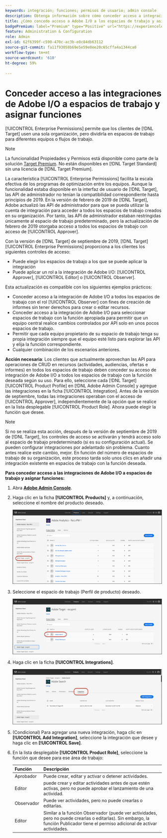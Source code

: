 ```yaml
---
keywords: integración; funciones; permisos de usuario; admin console
description: Obtenga información sobre cómo conceder acceso a integraciones de Adobe I/O existentes a todos los espacios de trabajo con la función deseada en Adobe Target.
title: ¿Cómo concedo acceso a Adobe I/O a los espacios de trabajo y asigno funciones?
badgePremium: label="Premium" type="Positive" url="https://experienceleague.adobe.com/docs/target/using/introduction/intro.html?lang=en#premium newtab=true" tooltip="Consulte qué se incluye en Target Premium."
feature: Administration & Configuration
role: Admin
exl-id: 62f6399f-c590-470c-ac3b-e0c84db63112
source-git-commit: fa11f93058b69e5e59e0ee20c65cffa4a1344ca0
workflow-type: tm+mt
source-wordcount: '610'
ht-degree: 59%

---
```


# Conceder acceso a las integraciones de Adobe I/O a espacios de trabajo y asignar funciones

[!UICONTROL Enterprise Permissions] permite que los clientes de [!DNL Target] usen una sola organización, pero dividirla en espacios de trabajo para diferentes equipos o flujos de trabajo.

>[!NOTE]
>
>La funcionalidad Propiedades y Permisos está disponible como parte de la solución [Target Premium](/help/main/c-intro/intro.md#premium). No están disponibles en [!DNL Target Standard] sin una licencia de [!DNL Target Premium].

La característica [!UICONTROL Enterprise Permissions] facilita la escala efectiva de los programas de optimización entre los equipos. Aunque la funcionalidad estaba disponible en la interfaz de usuario de [!DNL Target], las API de administrador no tenían la compatibilidad correspondiente hasta principios de 2019. En la versión de febrero de 2019 de [!DNL Target], Adobe actualizó las API de administrador para que se pueda utilizar la cuenta de integración para acceder a todos los espacios de trabajo creados en su organización. Por tanto, las API de administrador estaban restringidas únicamente al espacio de trabajo predeterminado, pero la actualización de febrero de 2019 otorgaba acceso a todos los espacios de trabajo con acceso de [!UICONTROL Approver].

Con la versión de [!DNL Target] de septiembre de 2019, [!DNL Target] [!UICONTROL Enterprise Permissions] proporciona a los clientes los siguientes controles de acceso:

* Puede elegir los espacios de trabajo a los que se puede aplicar la integración
* Puede aplicar un rol a la integración de Adobe I/O: [!UICONTROL Approver], [!UICONTROL Editor] o [!UICONTROL Observer].

Esta actualización es compatible con los siguientes ejemplos prácticos:

* Conceder acceso a la integración de Adobe I/O a todos los espacios de trabajo con el rol [!UICONTROL Observer] con fines de creación de informes sin tener derechos para crear o editar recursos.
* Conceder acceso a la integración de Adobe I/O para seleccionar espacios de trabajo con la función apropiada para permitir que un equipo central realice cambios controlados por API solo en unos pocos espacios de trabajo.
* Permitir que cada equipo propietario de su espacio de trabajo tenga su propia integración siempre que el equipo esté listo para explorar las API y elija la función correspondiente.
* Cualquier combinación de los escenarios anteriores.

**Acción necesaria**: Los clientes que actualmente aprovechan las API para operaciones de CRUD en recursos (actividades, audiencias, ofertas e informes) en todos los espacios de trabajo deben conceder su acceso de integración de Adobe I/O a todos los espacios de trabajo con la función deseada según su uso. Para ello, seleccione cada [!DNL Target] [!UICONTROL Product Profile] en [!DNL Adobe Admin Console] y agregue las integraciones en la ficha [!UICONTROL Integration]. Antes de la versión de septiembre, todas las integraciones operaban con el acceso de [!UICONTROL Approver], independientemente de la opción que se realice en la lista desplegable [!UICONTROL Product Role]. Ahora puede elegir la función que desee.

>[!NOTE]
>
>Si no se realiza esta acción, después de la versión de septiembre de 2019 de [!DNL Target], los controles de acceso se activarán y tendrá acceso solo al espacio de trabajo predeterminado (si es su configuración actual). Se pueden configurar integraciones por adelantado sin problema. Cuanto antes realice este cambio, mejor. En función del número de espacios de trabajo de su organización, este proceso tarda solo unos clics en añadir una integración existente en espacios de trabajo con la función deseada.

**Para conceder acceso a las integraciones de Adobe I/O a espacios de trabajo y asignar funciones:**

1. Abra **[Adobe Admin Console](https://adminconsole.adobe.com)**.

1. Haga clic en la ficha **[!UICONTROL Products]** y, a continuación, seleccione el nombre del producto deseado.

   ![Elija el producto en Adobe Admin Console](/help/main/administrating-target/c-user-management/property-channel/assets/io-choose-product.png)

1. Seleccione el espacio de trabajo (Perfil de producto) deseado.

   ![Seleccione el perfil de producto](/help/main/administrating-target/c-user-management/property-channel/assets/io-select-product-profile.png)

1. Haga clic en la ficha **[!UICONTROL Integrations]**.

   ![Pestaña Integraciones](/help/main/administrating-target/c-user-management/property-channel/assets/integrations-tab.png)

1. (Condicional) Para agregar una nueva integración, haga clic en **[!UICONTROL Add Integration]**, seleccione la integración que desee y haga clic en **[!UICONTROL Save]**.

1. En la lista desplegable **[!UICONTROL Product Role]**, seleccione la función que desee para ese área de trabajo:

   | Función | Descripción |
   |--- |--- |
   | Aprobador | Puede crear, editar y activar o detener actividades. |
   | Editor | puede crear y editar actividades antes de que estén activas, pero no puede aprobar el lanzamiento de una actividad. |
   | Observador | Puede ver actividades, pero no puede crearlas o editarlas. |
   | Editor | Similar a la función Observador (puede ver actividades, pero no puede crearlas o editarlas). Sin embargo, la función Publicador tiene el permiso adicional de activar actividades. |
